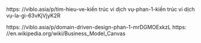 <!--@Tài liệu tham khảo-->
<!--https: //en.wikipedia.org/wiki/kiến trúc vi dịch vụ-->
<!--https: //en.wikipedia.org/wiki/Domain-driven_design-->
<!-- Thông tư 78/2021/TT-BTC -->
<!-- Nghị định 123/2020/NĐ-CP -->

<!--https: //learn.microsoft.com/en-us/archive/msdn-magazine/2009/february/best-practice-an-introduction-to-domain-driven-design-->

<!--https: //learn.microsoft.com/en-us/dotnet/architecture/kiến trúc vi dịch vụ/kiến trúc vi dịch vụ- thiết kế hướng miền -cqrs-mẫu/ thiết kế hướng miền -oriented-kiến trúc vi dịch vụ-->

<!--https: //hoadondientu.gdt.gov.vn-->

<!--https: //kiến trúc vi dịch vụ.io-->

<!--https: //www.infoq.com/minibooks/domain-driven-design-quickly-->

<!--“thiết kế hướng miền: Tackling Complexity in the Heart of Software”, nhà xuất bản AddisonWesley, ISBN: 0-321-12521-5.-->

<!--1. Evans, E. (2003). _thiết kế hướng miền: Tackling Complexity in the Heart of Software._ Addison-Wesley.-->

<!--2. Richardson, C. (2018). _kiến trúc vi dịch vụ Patterns: With Examples in Java._ O'Reilly Media.-->

<!--3. Newman, S. (2015). _Building kiến trúc vi dịch vụ: Designing Fine-Grained Systems._ O'Reilly Media.-->

<!--https: //github.com/GoogleCloudPlatform/kiến trúc vi dịch vụ-demo-->

<!--https: //refactoring.guru/design-mẫu/catalog-->

<!--https: //www.uml-diagrams.org-->

<!--https: //www.udemy.com/course/domain-driven-design-and-kiến trúc vi dịch vụ-->
https: //viblo.asia/p/tim-hieu-ve-kiến trúc vi dịch vụ-phan-1-kiến trúc vi dịch vụ-la-gi-63vKjVjyK2R

https: //viblo.asia/p/domain-driven-design-phan-1-mrDGMOExkzL
https: //en.wikipedia.org/wiki/Business_Model_Canvas
